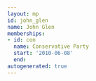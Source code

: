 ```yaml
---
layout: mp
id: john_glen
name: John Glen
memberships:
- id: con
  name: Conservative Party
  start: '2010-06-08'
  end: 
autogenerated: true
---
```

